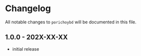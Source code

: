 # Changelog

All notable changes to `porichoybd` will be documented in this file.

## 1.0.0 - 202X-XX-XX

- initial release
